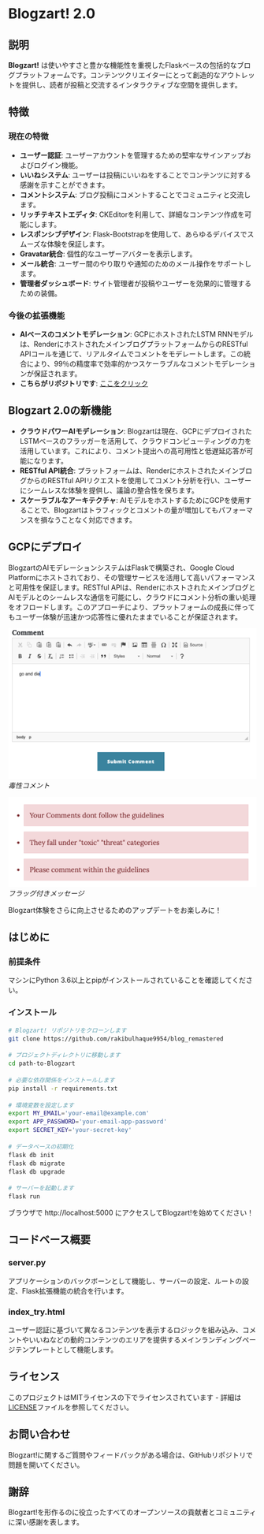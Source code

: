 # Blogzart! 2.0

## 説明

**Blogzart!** は使いやすさと豊かな機能性を重視したFlaskベースの包括的なブログプラットフォームです。コンテンツクリエイターにとって創造的なアウトレットを提供し、読者が投稿と交流するインタラクティブな空間を提供します。

## 特徴

### 現在の特徴
- **ユーザー認証**: ユーザーアカウントを管理するための堅牢なサインアップおよびログイン機能。
- **いいねシステム**: ユーザーは投稿にいいねをすることでコンテンツに対する感謝を示すことができます。
- **コメントシステム**: ブログ投稿にコメントすることでコミュニティと交流します。
- **リッチテキストエディタ**: CKEditorを利用して、詳細なコンテンツ作成を可能にします。
- **レスポンシブデザイン**: Flask-Bootstrapを使用して、あらゆるデバイスでスムーズな体験を保証します。
- **Gravatar統合**: 個性的なユーザーアバターを表示します。
- **メール統合**: ユーザー間のやり取りや通知のためのメール操作をサポートします。
- **管理者ダッシュボード**: サイト管理者が投稿やユーザーを効果的に管理するための装備。

### 今後の拡張機能

- **AIベースのコメントモデレーション**: GCPにホストされたLSTM RNNモデルは、RenderにホストされたメインブログプラットフォームからのRESTful APIコールを通じて、リアルタイムでコメントをモデレートします。この統合により、99％の精度率で効率的かつスケーラブルなコメントモデレーションが保証されます。
- **こちらがリポジトリです**: [ここをクリック](https://github.com/rakibulhaque9954/Comment_Flag_LSTM_Model.git)

## Blogzart 2.0の新機能

- **クラウドパワーAIモデレーション**: Blogzartは現在、GCPにデプロイされたLSTMベースのフラッガーを活用して、クラウドコンピューティングの力を活用しています。これにより、コメント提出への高可用性と低遅延応答が可能になります。
- **RESTful API統合**: プラットフォームは、RenderにホストされたメインブログからのRESTful APIリクエストを使用してコメント分析を行い、ユーザーにシームレスな体験を提供し、議論の整合性を保ちます。
- **スケーラブルなアーキテクチャ**: AIモデルをホストするためにGCPを使用することで、Blogzartはトラフィックとコメントの量が増加してもパフォーマンスを損なうことなく対応できます。

## GCPにデプロイ

BlogzartのAIモデレーションシステムはFlaskで構築され、Google Cloud Platformにホストされており、その管理サービスを活用して高いパフォーマンスと可用性を保証します。RESTful APIは、RenderにホストされたメインブログとAIモデルとのシームレスな通信を可能にし、クラウドにコメント分析の重い処理をオフロードします。このアプローチにより、プラットフォームの成長に伴ってもユーザー体験が迅速かつ応答性に優れたままでいることが保証されます。

![毒性コメント](https://github.com/rakibulhaque9954/blog_remastered/blob/adc3cb260e2fc032a888f194fe0fc02e048dda5e/comment.png)
*毒性コメント*

![フラッグ付きメッセージ](https://github.com/rakibulhaque9954/blog_remastered/blob/adc3cb260e2fc032a888f194fe0fc02e048dda5e/flagged%20message.png)
*フラッグ付きメッセージ*

Blogzart体験をさらに向上させるためのアップデートをお楽しみに！

## はじめに

### 前提条件
マシンにPython 3.6以上とpipがインストールされていることを確認してください。

### インストール

```bash
# Blogzart! リポジトリをクローンします
git clone https://github.com/rakibulhaque9954/blog_remastered

# プロジェクトディレクトリに移動します
cd path-to-Blogzart

# 必要な依存関係をインストールします
pip install -r requirements.txt

# 環境変数を設定します
export MY_EMAIL='your-email@example.com'
export APP_PASSWORD='your-email-app-password'
export SECRET_KEY='your-secret-key'

# データベースの初期化
flask db init
flask db migrate
flask db upgrade

# サーバーを起動します
flask run
```
ブラウザで http://localhost:5000 にアクセスしてBlogzart!を始めてください！

## コードベース概要

### server.py
アプリケーションのバックボーンとして機能し、サーバーの設定、ルートの設定、Flask拡張機能の統合を行います。

### index_try.html
ユーザー認証に基づいて異なるコンテンツを表示するロジックを組み込み、コメントやいいねなどの動的コンテンツのエリアを提供するメインランディングページテンプレートとして機能します。

## ライセンス

このプロジェクトはMITライセンスの下でライセンスされています - 詳細は[LICENSE](https://github.com/rakibulhaque9954/blog_remastered/blob/2067516a1ceb3aff915fc2cd47be07df46cf7bb6/MIT_LICENSE_Rakibul_Haque.txt)ファイルを参照してください。

## お問い合わせ

Blogzart!に関するご質問やフィードバックがある場合は、GitHubリポジトリで問題を開いてください。

## 謝辞

Blogzart!を形作るのに役立ったすべてのオープンソースの貢献者とコミュニティに深い感謝を表します。
